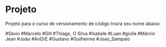 # Projeto
Projeto para o curso de versionamento de código
Insira seu nome abaixo:

#Sávio
#Marcelo
#Gill
#Thiago, O Silva
#Isabele
#Luan
#giulie
#Márcio Jean
#João
#AnDrE
#Gustavo
#Guilherme
#Joao_Sampaio

